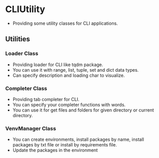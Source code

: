 # CLIUtility

- Providing some utility classes for CLI applications.

## Utilities
### Loader Class
- Providing loader for CLI like tqdm package.
- You can use it with range, list, tuple, set and dict data types.
- Can specify description and loading char to visualize.
### Completer Class
- Providing tab completer for CLI.
- You can specify your completer functions with words.
- You can use it for get files and folders for given directory or current directory.
### VenvManager Class
- You can create environments, install packages by name, install packages by txt file or install by requirements file.
- Update the packages in the environment